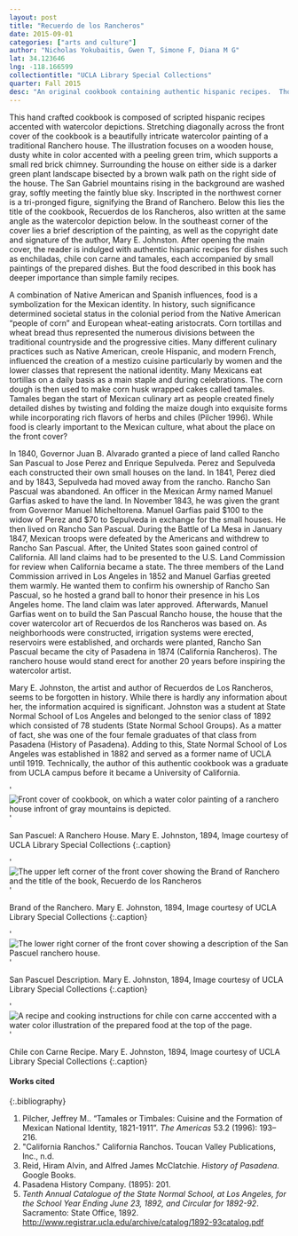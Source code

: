 ```yaml
---
layout: post
title: "Recuerdo de los Rancheros"
date: 2015-09-01
categories: ["arts and culture"]
author: "Nicholas Yokubaitis, Gwen T, Simone F, Diana M G"
lat: 34.123646
lng: -118.166599
collectiontitle: "UCLA Library Special Collections"
quarter: Fall 2015
desc: "An original cookbook containing authentic hispanic recipes.  Thought to be one of the first cookbooks, it includes watercolor depictions of various Latin American foods."
---
```

This hand crafted cookbook is composed of scripted hispanic recipes accented with watercolor depictions.  Stretching diagonally across the front cover of the cookbook is a beautifully intricate watercolor painting of a traditional Ranchero house. The illustration focuses on a wooden house, dusty white in color accented with a peeling green trim, which supports a small red brick chimney.  Surrounding the house on either side is a darker green plant landscape bisected by a brown walk path on the right side of the house. The San Gabriel mountains rising in the background are washed gray, softly meeting the faintly blue sky.  Inscripted in the northwest corner is a tri-pronged figure, signifying the Brand of Ranchero.  Below this lies the title of the cookbook, Recuerdos de los Rancheros, also written at the same angle as the watercolor depiction below. In the southeast corner of the cover lies a brief description of the painting, as well as the copyright date and signature of the author, Mary E. Johnston.  After opening the main cover, the reader is indulged with authentic hispanic recipes for dishes such as enchiladas, chile con carne and tamales, each accompanied by small paintings of the prepared dishes. But the food described in this book has deeper importance than simple family recipes.

A combination of Native American and Spanish influences, food is a symbolization for the Mexican identity. In history, such significance determined societal status in the colonial period from the Native American “people of corn” and European wheat-eating aristocrats. Corn tortillas and wheat bread thus represented the numerous divisions between the traditional countryside and the progressive cities. Many different culinary practices such as Native American, creole Hispanic, and modern French, influenced the creation of a mestizo cuisine particularly by women and the lower classes that represent the national identity. Many Mexicans eat tortillas on a daily basis as a main staple and during celebrations. The corn dough is then used to make corn husk wrapped cakes called tamales. Tamales began the start of Mexican culinary art as people created finely detailed dishes by twisting and folding the maize dough into exquisite forms while incorporating rich flavors of herbs and chiles (Pilcher 1996). While food is clearly important to the Mexican culture, what about the place on the front cover?

In 1840, Governor Juan B. Alvarado granted a piece of land called Rancho San Pascual to Jose Perez and Enrique Sepulveda. Perez and Sepulveda each constructed their own small houses on the land. In 1841, Perez died and by 1843, Sepulveda had moved away from the rancho. Rancho San Pascual was abandoned. An officer in the Mexican Army named Manuel Garfias asked to have the land. In November 1843, he was given the grant from Governor Manuel Micheltorena. Manuel Garfias paid $100 to the widow of Perez and $70 to Sepulveda in exchange for the small houses. He then lived on Rancho San Pascual. During the Battle of La Mesa in January 1847, Mexican troops were defeated by the Americans and withdrew to Rancho San Pascual. After, the United States soon gained control of California. All land claims had to be presented to the U.S. Land Commission for review when California became a state. The three members of the Land Commission arrived in Los Angeles in 1852 and Manuel Garfias greeted them warmly. He wanted them to confirm his ownership of Rancho San Pascual, so he hosted a grand ball to honor their presence in his Los Angeles home. The land claim was later approved. Afterwards, Manuel Garfias went on to build the San Pascual Rancho house, the house that the cover watercolor art of Recuerdos de los Rancheros was based on. As neighborhoods were constructed, irrigation systems were erected, reservoirs were established, and orchards were planted, Rancho San Pascual became the city of Pasadena in 1874 (California Rancheros).  The ranchero house would stand erect for another 20 years before inspiring the watercolor artist.

Mary E. Johnston, the artist and author of Recuerdos de Los Rancheros, seems to be forgotten in history. While there is hardly any information about her, the information acquired is significant. Johnston was a student at State Normal School of Los Angeles and belonged to the senior class of 1892 which consisted of 78 students (State Normal School Groups). As a matter of fact, she was one of the four female graduates of that class from Pasadena (History of Pasadena). Adding to this, State Normal School of Los Angeles was established in 1882 and served as a former name of UCLA until 1919. Technically, the author of this authentic cookbook was a graduate from UCLA campus before it became a University of California.


'![Front cover of cookbook, on which a water color painting of a ranchero house infront of gray mountains is depicted.](images/Cookbook1.jpg)'

San Pascuel: A Ranchero House. Mary E. Johnston, 1894, Image courtesy of UCLA Library Special Collections
   {:.caption}

'![The upper left corner of the front cover showing the Brand of Ranchero and the title of the book, Recuerdo de los Rancheros](images/Cookbook2.jpg)'

Brand of the Ranchero. Mary E. Johnston, 1894, Image courtesy of UCLA Library Special Collections
   {:.caption}

'![The lower right corner of the front cover showing a description of the San Pascuel ranchero house.](images/Cookbook3.jpg)'

San Pascuel Description. Mary E. Johnston, 1894, Image courtesy of UCLA Library Special Collections
   {:.caption}

'![A recipe and cooking instructions for chile con carne acccented with a water color illustration of the prepared food at the top of the page.](images/Cookbook4.jpg)'

Chile con Carne Recipe. Mary E. Johnston, 1894, Image courtesy of UCLA Library Special Collections
   {:.caption}


#### Works cited

{:.bibliography}
1. Pilcher, Jeffrey M.. “Tamales or Timbales: Cuisine and the Formation of Mexican National Identity, 1821-1911”. *The Americas* 53.2 (1996): 193–216.
2. &quot;California Ranchos.&quot; California Ranchos. Toucan Valley Publications, Inc., n.d.
3. Reid, Hiram Alvin, and Alfred James McClatchie. *History of Pasadena*. Google Books.
4. Pasadena History Company. (1895): 201.
5. *Tenth Annual Catalogue of the State Normal School, at Los Angeles, for the School Year Ending June 23, 1892, and Circular for 1892-92*. Sacramento: State Office, 1892. http://www.registrar.ucla.edu/archive/catalog/1892-93catalog.pdf
